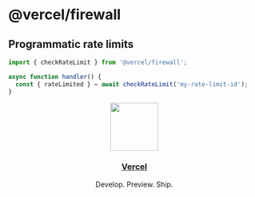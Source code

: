 # @vercel/firewall

## Programmatic rate limits

```ts
import { checkRateLimit } from '@vercel/firewall';

async function handler() {
  const { rateLimited } = await checkRateLimit('my-rate-limit-id');
}
```

<p align="center">
  <a href="https://vercel.com">
    <img src="https://assets.vercel.com/image/upload/v1588805858/repositories/vercel/logo.png" height="96">
    <h3 align="center">Vercel</h3>
  </a>
  <p align="center">Develop. Preview. Ship.</p>
</p>
